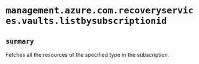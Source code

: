 # `management.azure.com.recoveryservices.vaults.listbysubscriptionid`

## `summary`
Fetches all the resources of the specified type in the subscription.


